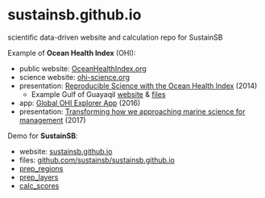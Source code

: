 # sustainsb.github.io

scientific data-driven website and calculation repo for SustainSB

Example of **Ocean Health Index** (OHI):

- public website: [OceanHealthIndex.org](http://www.oceanhealthindex.org/)
- science website: [ohi-science.org](http://ohi-science.org/)
- presentation: [Reproducible Science with the Ocean Health Index](http://benbestphd.com/talks/2014-06_OHI-repro-sci) (2014)
    - Example Gulf of Guayaqil [website](http://ohi-science.org/gye) & [files](https://github.com/ohi-science/gye)
- app: [Global OHI Explorer App](http://ecoquants.com/app/ohi) (2016)
- presentation: [Transforming how we approaching marine science for management](https://docs.google.com/presentation/d/1MW36Q3YO7ovL5RrhyMTzMtzA0oN4dJukpAsInsuC6Qs/edit#slide=id.g1dc9c1836e_0_81) (2017)

Demo for **SustainSB**:

- website: [sustainsb.github.io](https://github.com/sustainsb/sustainsb.github.io)
- files: [github.com/sustainsb/sustainsb.github.io](https://github.com/sustainsb/sustainsb.github.io)
- [prep_regions](https://sustainsb.github.io/prep_regions.html)
- [prep_layers](https://sustainsb.github.io/prep_layers.html)
- [calc_scores](https://sustainsb.github.io/calc_scores.html)
